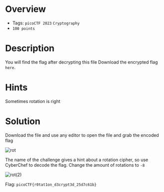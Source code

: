 # Overview
- Tags: `picoCTF 2023` `Cryptography`
- `100 points`

# Description
You will find the flag after decrypting this file
Download the encrypted flag `here`.

# Hints
Sometimes rotation is right

# Solution
Download the file and use any editor to open the file and grab the encoded flag

![rot](https://github.com/Bsnookie9/picoCTF-2023-WriteUp/assets/106827110/e0fc53cf-5488-4421-9edd-817699d164cd)

The name of the challenge gives a hint about a rotation cipher, so use CyberChef to decode the flag. Change the amount of rotations to `-8`

![rot(2)](https://github.com/Bsnookie9/picoCTF-2023-WriteUp/assets/106827110/2962e82c-f6ab-440f-9a7a-116f8d3bd189)

Flag: `picoCTF{r0tat1on_d3crypt3d_25d7c61b}`
